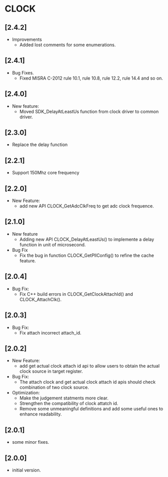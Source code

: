 # CLOCK

## [2.4.2]

- Improvements
  - Added lost comments for some enumerations.

## [2.4.1]

- Bug Fixes.
  - Fixed MISRA C-2012 rule 10.1, rule 10.8, rule 12.2, rule 14.4 and so on.

## [2.4.0]

- New feature:
  - Moved SDK_DelayAtLeastUs function from clock driver to common driver.

## [2.3.0]

- Replace the delay function

## [2.2.1]

- Support 150Mhz core frequency

## [2.2.0]

- New Feature:
  - add new API CLOCK_GetAdcClkFreq to get adc clock frequence.

## [2.1.0]

- New feature
  - Adding new API CLOCK_DelayAtLeastUs() to implemente a delay function in unit of microsecond.
- Bug Fix
  - Fix the bug in function CLOCK_GetPllConfig() to refine the cache feature.

## [2.0.4]

- Bug Fix:
  - Fix C++ build errors in CLOCK_GetClockAttachId() and CLOCK_AttachClk().

## [2.0.3]

- Bug Fix:
  - Fix attach incorrect attach_id.

## [2.0.2]

- New Feature:
  - add get actual clock attach id api to allow users to obtain the actual
    clock source in target register.
- Bug Fix:
  - The attach clock and get actual clock attach id apis should check
    combination of two clock source.
- Optimization:
  - Make the judgement statments more clear.
  - Strengthen the compatibility of clock attatch id.
  - Remove some unmeaningful definitions and add some useful ones to
    enhance readability.

## [2.0.1]

- some minor fixes.

## [2.0.0]

- initial version.
